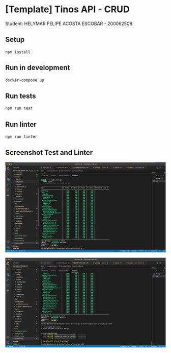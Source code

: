 # [Template] Tinos API - CRUD
Student: HELYMAR FELIPE ACOSTA ESCOBAR - 200062508

## Setup
```
npm install
```

## Run in development
```bash
docker-compose up
```

## Run tests
```bash
npm run test
```

## Run linter
```bash
npm run linter
```
## Screenshot Test and Linter
![Screenshot Test](https://github.com/helymar/helymara-trinos-api/blob/master/assets/Tests.png)

![Screenshot Linter](https://github.com/helymar/helymara-trinos-api/blob/master/assets/Linter.png)
